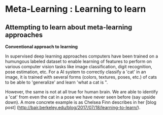 # Meta-Learning : Learning to learn 

## Attempting to learn about meta-learning approaches

**Conventional approach to learning** 

In supervised deep learning approaches computers have been trained on a humungous labeled dataset to enable learning of features to perform on various computer vision tasks like image classification, digit recognition, pose estimation, etc. For a AI system to correctly classify a 'cat' in an image, it is trained with several forms (colors, textures, poses, etc.) of cats to be able to 'generalize' and learn 'what a cat is ".

However, the same is not at all true for human brain. We are able to identify a 'cat' from even the cat in a pose we have never seen before (say upside down). A more concrete example is as Chelsea Finn describes in her [blog post] (http://bair.berkeley.edu/blog/2017/07/18/learning-to-learn/).
